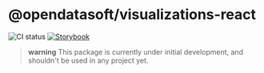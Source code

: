 # @opendatasoft/visualizations-react

![CI status](https://github.com/opendatasoft/ods-dataviz-sdk/workflows/CI/badge.svg)
[![Storybook](https://img.shields.io/badge/-Storybook-black?logo=Storybook)](https://616594e84c1692003af430f3-jfkyniyxhx.chromatic.com/)

> **warning** This package is currently under initial development, and shouldn't be used in any project yet.
